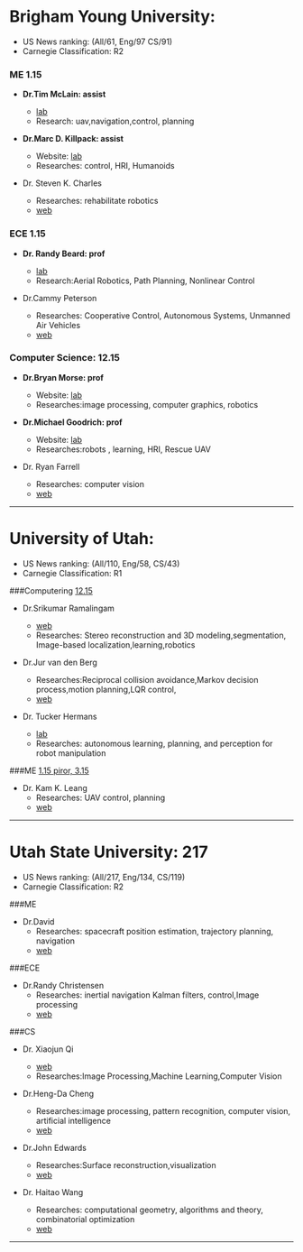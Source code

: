 # Brigham Young University: 
- US News ranking: (All/61, Eng/97 CS/91)
- Carnegie Classification: R2

### ME 1.15
- **Dr.Tim McLain: assist**
    - [lab](http://magicc.byu.edu/)
    - Research: uav,navigation,control, planning

- **Dr.Marc D. Killpack: assist**
    - Website: [lab](http://radlab.byu.edu/)
    - Researches: control, HRI, Humanoids

- Dr. Steven K. Charles
    -  Researches: rehabilitate robotics
    -  [web](https://neuromechanics.byu.edu/)

### ECE 1.15
- **Dr. Randy Beard: prof**
    - [lab](https://ece.byu.edu/faculty/Randy_Beard)
    - Research:Aerial Robotics, Path Planning, Nonlinear Control

- Dr.Cammy Peterson
    - Researches: Cooperative Control, Autonomous Systems, Unmanned Air Vehicles
    - [web](https://ece.byu.edu/faculty/Cammy_Peterson)

### Computer Science: 12.15

- **Dr.Bryan Morse: prof**
    - Website: [lab](http://morse.cs.byu.edu/morse.php)
    - Researches:image processing, computer graphics, robotics 

- **Dr.Michael Goodrich: prof**
    - Website: [lab](https://wiki.cs.byu.edu/hcmi/start)
    - Researches:robots , learning, HRI, Rescue UAV 

- Dr. Ryan Farrell
    - Researches: computer vision
    - [web](https://faculty.cs.byu.edu/~farrell/)


---

# University of Utah: 
- US News ranking: (All/110, Eng/58, CS/43)
- Carnegie Classification: R1

###Computering [12.15](http://www.cs.utah.edu/graduate/deadline/)

- Dr.Srikumar Ramalingam
    - [web](https://www.cs.utah.edu/~srikumar/)
    - Researches:  Stereo reconstruction and 3D modeling,segmentation, Image-based localization,learning,robotics

- Dr.Jur van den Berg
    - Researches:Reciprocal collision avoidance,Markov decision process,motion planning,LQR control,
    - [web](http://arl.cs.utah.edu/research/)

- Dr. Tucker Hermans
    - [lab](http://www.cs.utah.edu/~thermans/)
    - Researches: autonomous learning, planning, and perception for robot manipulation

###ME [1.15 piror, 3.15](https://mech.utah.edu/academics/undergraduate/future-students/deadlines/)

- Dr. Kam K. Leang
    - Researches: UAV control, planning
    - [web](http://www.kam.k.leang.com/academics/publications/)

---

# Utah State University: 217
- US News ranking: (All/217, Eng/134, CS/119)
- Carnegie Classification: R2

###ME   

- Dr.David 
    -  Researches: spacecraft position estimation, trajectory planning, navigation
    -  [web](https://www.sagnlab.com/)

###ECE  

- Dr.Randy Christensen 
    - Researches: inertial navigation Kalman filters, control,Image processing
    - [web](https://ece.usu.edu/people/faculty/christensen-randy)

###CS
- Dr. Xiaojun Qi
    - [web](http://www.cs.usu.edu/people/XiaojunQi/XiaojunProject.html)
    - Researches:Image Processing,Machine Learning,Computer Vision

- Dr.Heng-Da Cheng
    - Researches:image processing, pattern recognition, computer vision, artificial intelligence
    - [web](http://cvprip.cs.usu.edu/Home/Publications)

- Dr.John Edwards
    - Researches:Surface reconstruction,visualization
    - [web](https://www2.cose.isu.edu/~edwajohn/index.html)


- Dr. Haitao Wang
    - Researches: computational geometry, algorithms and theory, combinatorial optimization
    - [web](http://www.cs.usu.edu/people/haitaowang/)

---
